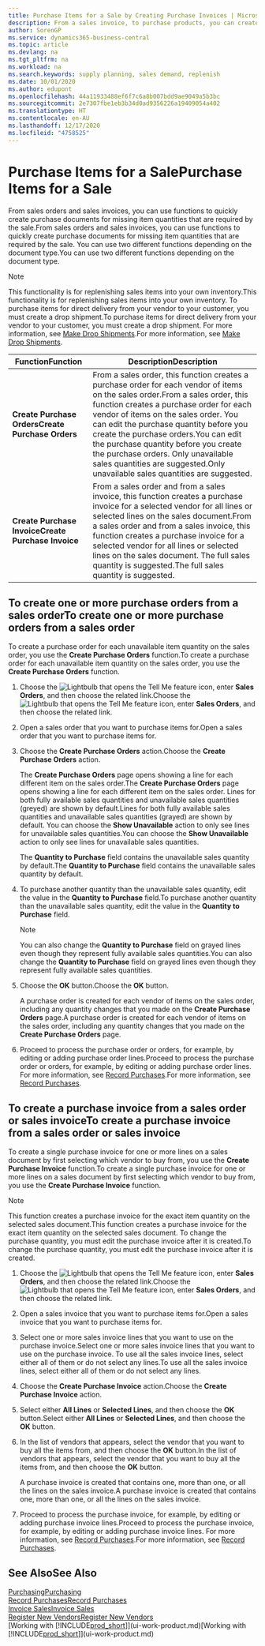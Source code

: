 ```yaml
---
title: Purchase Items for a Sale by Creating Purchase Invoices | Microsoft Docs
description: From a sales invoice, to purchase products, you can create a purchase invoice for a vendor or supplier.
author: SorenGP
ms.service: dynamics365-business-central
ms.topic: article
ms.devlang: na
ms.tgt_pltfrm: na
ms.workload: na
ms.search.keywords: supply planning, sales demand, replenish
ms.date: 10/01/2020
ms.author: edupont
ms.openlocfilehash: 44a11933488ef6f7c6a8b007bdd9ae9049a5b3bc
ms.sourcegitcommit: 2e7307fbe1eb3b34d0ad9356226a19409054a402
ms.translationtype: HT
ms.contentlocale: en-AU
ms.lasthandoff: 12/17/2020
ms.locfileid: "4758525"
---
```

# <a name="purchase-items-for-a-sale"></a><span data-ttu-id="2c5da-103">Purchase Items for a Sale</span><span class="sxs-lookup"><span data-stu-id="2c5da-103">Purchase Items for a Sale</span></span>
<span data-ttu-id="2c5da-104">From sales orders and sales invoices, you can use functions to quickly create purchase documents for missing item quantities that are required by the sale.</span><span class="sxs-lookup"><span data-stu-id="2c5da-104">From sales orders and sales invoices, you can use functions to quickly create purchase documents for missing item quantities that are required by the sale.</span></span> <span data-ttu-id="2c5da-105">You can use two different functions depending on the document type.</span><span class="sxs-lookup"><span data-stu-id="2c5da-105">You can use two different functions depending on the document type.</span></span>

> [!Note]
> <span data-ttu-id="2c5da-106">This functionality is for replenishing sales items into your own inventory.</span><span class="sxs-lookup"><span data-stu-id="2c5da-106">This functionality is for replenishing sales items into your own inventory.</span></span> <span data-ttu-id="2c5da-107">To purchase items for direct delivery from your vendor to your customer, you must create a drop shipment.</span><span class="sxs-lookup"><span data-stu-id="2c5da-107">To purchase items for direct delivery from your vendor to your customer, you must create a drop shipment.</span></span> <span data-ttu-id="2c5da-108">For more information, see [Make Drop Shipments](sales-how-drop-shipment.md).</span><span class="sxs-lookup"><span data-stu-id="2c5da-108">For more information, see [Make Drop Shipments](sales-how-drop-shipment.md).</span></span>   

|<span data-ttu-id="2c5da-109">Function</span><span class="sxs-lookup"><span data-stu-id="2c5da-109">Function</span></span>|<span data-ttu-id="2c5da-110">Description</span><span class="sxs-lookup"><span data-stu-id="2c5da-110">Description</span></span>|
|--------|-----------|
|<span data-ttu-id="2c5da-111">**Create Purchase Orders**</span><span class="sxs-lookup"><span data-stu-id="2c5da-111">**Create Purchase Orders**</span></span>|<span data-ttu-id="2c5da-112">From a sales order, this function creates a purchase order for each vendor of items on the sales order.</span><span class="sxs-lookup"><span data-stu-id="2c5da-112">From a sales order, this function creates a purchase order for each vendor of items on the sales order.</span></span> <span data-ttu-id="2c5da-113">You can edit the purchase quantity before you create the purchase orders.</span><span class="sxs-lookup"><span data-stu-id="2c5da-113">You can edit the purchase quantity before you create the purchase orders.</span></span> <span data-ttu-id="2c5da-114">Only unavailable sales quantities are suggested.</span><span class="sxs-lookup"><span data-stu-id="2c5da-114">Only unavailable sales quantities are suggested.</span></span>
|<span data-ttu-id="2c5da-115">**Create Purchase Invoice**</span><span class="sxs-lookup"><span data-stu-id="2c5da-115">**Create Purchase Invoice**</span></span>|<span data-ttu-id="2c5da-116">From a sales order and from a sales invoice, this function creates a purchase invoice for a selected vendor for all lines or selected lines on the sales document.</span><span class="sxs-lookup"><span data-stu-id="2c5da-116">From a sales order and from a sales invoice, this function creates a purchase invoice for a selected vendor for all lines or selected lines on the sales document.</span></span> <span data-ttu-id="2c5da-117">The full sales quantity is suggested.</span><span class="sxs-lookup"><span data-stu-id="2c5da-117">The full sales quantity is suggested.</span></span>|

## <a name="to-create-one-or-more-purchase-orders-from-a-sales-order"></a><span data-ttu-id="2c5da-118">To create one or more purchase orders from a sales order</span><span class="sxs-lookup"><span data-stu-id="2c5da-118">To create one or more purchase orders from a sales order</span></span>
<span data-ttu-id="2c5da-119">To create a purchase order for each unavailable item quantity on the sales order, you use the **Create Purchase Orders** function.</span><span class="sxs-lookup"><span data-stu-id="2c5da-119">To create a purchase order for each unavailable item quantity on the sales order, you use the **Create Purchase Orders** function.</span></span>

1. <span data-ttu-id="2c5da-120">Choose the ![Lightbulb that opens the Tell Me feature](media/ui-search/search_small.png "Tell me what you want to do") icon, enter **Sales Orders**, and then choose the related link.</span><span class="sxs-lookup"><span data-stu-id="2c5da-120">Choose the ![Lightbulb that opens the Tell Me feature](media/ui-search/search_small.png "Tell me what you want to do") icon, enter **Sales Orders**, and then choose the related link.</span></span>
2. <span data-ttu-id="2c5da-121">Open a sales order that you want to purchase items for.</span><span class="sxs-lookup"><span data-stu-id="2c5da-121">Open a sales order that you want to purchase items for.</span></span>
3. <span data-ttu-id="2c5da-122">Choose the **Create Purchase Orders** action.</span><span class="sxs-lookup"><span data-stu-id="2c5da-122">Choose the **Create Purchase Orders** action.</span></span>

    <span data-ttu-id="2c5da-123">The **Create Purchase Orders** page opens showing a line for each different item on the sales order.</span><span class="sxs-lookup"><span data-stu-id="2c5da-123">The **Create Purchase Orders** page opens showing a line for each different item on the sales order.</span></span> <span data-ttu-id="2c5da-124">Lines for both fully available sales quantities and unavailable sales quantities (greyed) are shown by default.</span><span class="sxs-lookup"><span data-stu-id="2c5da-124">Lines for both fully available sales quantities and unavailable sales quantities (grayed) are shown by default.</span></span> <span data-ttu-id="2c5da-125">You can choose the **Show Unavailable** action to only see lines for unavailable sales quantities.</span><span class="sxs-lookup"><span data-stu-id="2c5da-125">You can choose the **Show Unavailable** action to only see lines for unavailable sales quantities.</span></span>

    <span data-ttu-id="2c5da-126">The **Quantity to Purchase** field contains the unavailable sales quantity by default.</span><span class="sxs-lookup"><span data-stu-id="2c5da-126">The **Quantity to Purchase** field contains the unavailable sales quantity by default.</span></span>
4. <span data-ttu-id="2c5da-127">To purchase another quantity than the unavailable sales quantity, edit the value in the **Quantity to Purchase** field.</span><span class="sxs-lookup"><span data-stu-id="2c5da-127">To purchase another quantity than the unavailable sales quantity, edit the value in the **Quantity to Purchase** field.</span></span>

    > [!NOTE]  
    >   <span data-ttu-id="2c5da-128">You can also change the **Quantity to Purchase** field on grayed lines even though they represent fully available sales quantities.</span><span class="sxs-lookup"><span data-stu-id="2c5da-128">You can also change the **Quantity to Purchase** field on grayed lines even though they represent fully available sales quantities.</span></span>
5. <span data-ttu-id="2c5da-129">Choose the **OK** button.</span><span class="sxs-lookup"><span data-stu-id="2c5da-129">Choose the **OK** button.</span></span>

    <span data-ttu-id="2c5da-130">A purchase order is created for each vendor of items on the sales order, including any quantity changes that you made on the **Create Purchase Orders** page.</span><span class="sxs-lookup"><span data-stu-id="2c5da-130">A purchase order is created for each vendor of items on the sales order, including any quantity changes that you made on the **Create Purchase Orders** page.</span></span>
7. <span data-ttu-id="2c5da-131">Proceed to process the purchase order or orders, for example, by editing or adding purchase order lines.</span><span class="sxs-lookup"><span data-stu-id="2c5da-131">Proceed to process the purchase order or orders, for example, by editing or adding purchase order lines.</span></span> <span data-ttu-id="2c5da-132">For more information, see [Record Purchases](purchasing-how-record-purchases.md).</span><span class="sxs-lookup"><span data-stu-id="2c5da-132">For more information, see [Record Purchases](purchasing-how-record-purchases.md).</span></span>


## <a name="to-create-a-purchase-invoice-from-a-sales-order-or-sales-invoice"></a><span data-ttu-id="2c5da-133">To create a purchase invoice from a sales order or sales invoice</span><span class="sxs-lookup"><span data-stu-id="2c5da-133">To create a purchase invoice from a sales order or sales invoice</span></span>
<span data-ttu-id="2c5da-134">To create a single purchase invoice for one or more lines on a sales document by first selecting which vendor to buy from, you use the **Create Purchase Invoice** function.</span><span class="sxs-lookup"><span data-stu-id="2c5da-134">To create a single purchase invoice for one or more lines on a sales document by first selecting which vendor to buy from, you use the **Create Purchase Invoice** function.</span></span>

> [!NOTE]  
>   <span data-ttu-id="2c5da-135">This function creates a purchase invoice for the exact item quantity on the selected sales document.</span><span class="sxs-lookup"><span data-stu-id="2c5da-135">This function creates a purchase invoice for the exact item quantity on the selected sales document.</span></span> <span data-ttu-id="2c5da-136">To change the purchase quantity, you must edit the purchase invoice after it is created.</span><span class="sxs-lookup"><span data-stu-id="2c5da-136">To change the purchase quantity, you must edit the purchase invoice after it is created.</span></span>  

1. <span data-ttu-id="2c5da-137">Choose the ![Lightbulb that opens the Tell Me feature](media/ui-search/search_small.png "Tell me what you want to do") icon, enter **Sales Orders**, and then choose the related link.</span><span class="sxs-lookup"><span data-stu-id="2c5da-137">Choose the ![Lightbulb that opens the Tell Me feature](media/ui-search/search_small.png "Tell me what you want to do") icon, enter **Sales Orders**, and then choose the related link.</span></span>
2. <span data-ttu-id="2c5da-138">Open a sales invoice that you want to purchase items for.</span><span class="sxs-lookup"><span data-stu-id="2c5da-138">Open a sales invoice that you want to purchase items for.</span></span>
3. <span data-ttu-id="2c5da-139">Select one or more sales invoice lines that you want to use on the purchase invoice.</span><span class="sxs-lookup"><span data-stu-id="2c5da-139">Select one or more sales invoice lines that you want to use on the purchase invoice.</span></span> <span data-ttu-id="2c5da-140">To use all the sales invoice lines, select either all of them or do not select any lines.</span><span class="sxs-lookup"><span data-stu-id="2c5da-140">To use all the sales invoice lines, select either all of them or do not select any lines.</span></span>
4. <span data-ttu-id="2c5da-141">Choose the **Create Purchase Invoice** action.</span><span class="sxs-lookup"><span data-stu-id="2c5da-141">Choose the **Create Purchase Invoice** action.</span></span>
5. <span data-ttu-id="2c5da-142">Select either **All Lines** or **Selected Lines**, and then choose the **OK** button.</span><span class="sxs-lookup"><span data-stu-id="2c5da-142">Select either **All Lines** or **Selected Lines**, and then choose the **OK** button.</span></span>  
6. <span data-ttu-id="2c5da-143">In the list of vendors that appears, select the vendor that you want to buy all the items from, and then choose the **OK** button.</span><span class="sxs-lookup"><span data-stu-id="2c5da-143">In the list of vendors that appears, select the vendor that you want to buy all the items from, and then choose the **OK** button.</span></span>

    <span data-ttu-id="2c5da-144">A purchase invoice is created that contains one, more than one, or all the lines on the sales invoice.</span><span class="sxs-lookup"><span data-stu-id="2c5da-144">A purchase invoice is created that contains one, more than one, or all the lines on the sales invoice.</span></span>
7. <span data-ttu-id="2c5da-145">Proceed to process the purchase invoice, for example, by editing or adding purchase invoice lines.</span><span class="sxs-lookup"><span data-stu-id="2c5da-145">Proceed to process the purchase invoice, for example, by editing or adding purchase invoice lines.</span></span> <span data-ttu-id="2c5da-146">For more information, see [Record Purchases](purchasing-how-record-purchases.md).</span><span class="sxs-lookup"><span data-stu-id="2c5da-146">For more information, see [Record Purchases](purchasing-how-record-purchases.md).</span></span>

## <a name="see-also"></a><span data-ttu-id="2c5da-147">See Also</span><span class="sxs-lookup"><span data-stu-id="2c5da-147">See Also</span></span>
[<span data-ttu-id="2c5da-148">Purchasing</span><span class="sxs-lookup"><span data-stu-id="2c5da-148">Purchasing</span></span>](purchasing-manage-purchasing.md)  
[<span data-ttu-id="2c5da-149">Record Purchases</span><span class="sxs-lookup"><span data-stu-id="2c5da-149">Record Purchases</span></span>](purchasing-how-record-purchases.md)  
[<span data-ttu-id="2c5da-150">Invoice Sales</span><span class="sxs-lookup"><span data-stu-id="2c5da-150">Invoice Sales</span></span>](sales-how-invoice-sales.md)  
[<span data-ttu-id="2c5da-151">Register New Vendors</span><span class="sxs-lookup"><span data-stu-id="2c5da-151">Register New Vendors</span></span>](purchasing-how-register-new-vendors.md)  
<span data-ttu-id="2c5da-152">[Working with [!INCLUDE[prod_short](includes/prod_short.md)]](ui-work-product.md)</span><span class="sxs-lookup"><span data-stu-id="2c5da-152">[Working with [!INCLUDE[prod_short](includes/prod_short.md)]](ui-work-product.md)</span></span>

